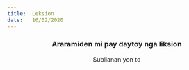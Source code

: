 ```yaml
---
title:  Leksion
date:   16/02/2020
---
```


### <center>Araramiden mi pay daytoy nga liksion</center>
<center>Sublianan yon to</center>